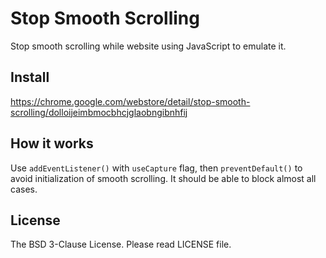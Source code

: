 Stop Smooth Scrolling
=====================

Stop smooth scrolling while website using JavaScript to emulate it.

Install
-------
https://chrome.google.com/webstore/detail/stop-smooth-scrolling/dolloijeimbmocbhcjglaobngibnhfij

How it works
------------

Use `addEventListener()` with `useCapture` flag, then `preventDefault()` to avoid initialization of smooth scrolling.  It should be able to block almost all cases.

License
-------

The BSD 3-Clause License.  Please read LICENSE file.
